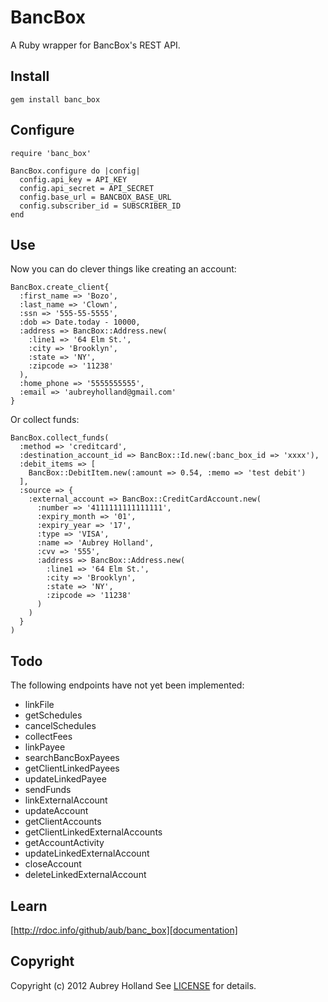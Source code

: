# BancBox #
A Ruby wrapper for BancBox's REST API.

## <a name="installation"></a>Install
    gem install banc_box

## <a name="configuration"></a>Configure

    require 'banc_box'

    BancBox.configure do |config|
      config.api_key = API_KEY
      config.api_secret = API_SECRET
      config.base_url = BANCBOX_BASE_URL
      config.subscriber_id = SUBSCRIBER_ID
    end

## <a name="usage"></a>Use

Now you can do clever things like creating an account:

    BancBox.create_client{
      :first_name => 'Bozo',
      :last_name => 'Clown',
      :ssn => '555-55-5555',
      :dob => Date.today - 10000,
      :address => BancBox::Address.new(
        :line1 => '64 Elm St.',
        :city => 'Brooklyn',
        :state => 'NY',
        :zipcode => '11238'
      ),
      :home_phone => '5555555555',
      :email => 'aubreyholland@gmail.com'
    }

Or collect funds:

    BancBox.collect_funds(
      :method => 'creditcard',
      :destination_account_id => BancBox::Id.new(:banc_box_id => 'xxxx'),
      :debit_items => [
        BancBox::DebitItem.new(:amount => 0.54, :memo => 'test debit')
      ],
      :source => {
        :external_account => BancBox::CreditCardAccount.new(
          :number => '4111111111111111',
          :expiry_month => '01',
          :expiry_year => '17',
          :type => 'VISA',
          :name => 'Aubrey Holland',
          :cvv => '555',
          :address => BancBox::Address.new(
            :line1 => '64 Elm St.',
            :city => 'Brooklyn',
            :state => 'NY',
            :zipcode => '11238'
          )
        )
      }
    )

## <a name="todo"></a>Todo

The following endpoints have not yet been implemented:

+ linkFile
+ getSchedules
+ cancelSchedules
+ collectFees
+ linkPayee
+ searchBancBoxPayees
+ getClientLinkedPayees
+ updateLinkedPayee
+ sendFunds
+ linkExternalAccount
+ updateAccount
+ getClientAccounts
+ getClientLinkedExternalAccounts
+ getAccountActivity
+ updateLinkedExternalAccount
+ closeAccount
+ deleteLinkedExternalAccount

## <a name="documentation"></a>Learn
[http://rdoc.info/github/aub/banc_box][documentation]

[documentation]: http://rdoc.info/github/aub/banc_box

## <a name="copyright"></a>Copyright
Copyright (c) 2012 Aubrey Holland
See [LICENSE][] for details.

[license]: https://github.com/aub/banc_box/blob/master/LICENSE.md

